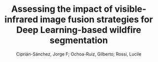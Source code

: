 ---
paperId: 39
author: Ciprián-Sánchez, Jorge F; Ochoa-Ruiz, Gilberto; Rossi, Lucile
title: "Assessing the impact of visible-infrared image fusion strategies for Deep Learning-based wildfire segmentation"
pdf: 39_CameraReady_39.pdf
poster: 39_poster_39.png
pitch: https://youtu.be/ALFmUuG-xuQ
type: Poster
topic: Medical
category: Extended Abstract
link: --
conference: cvpr
year: 2021
tags: cvpr-2021-ea
---